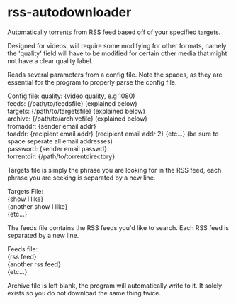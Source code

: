 # rss-autodownloader
Automatically torrents from RSS feed based off of your specified targets.

Designed for videos, will require some modifying for other formats, namely the 'quality' field will have to be modified for certain other media that might not have a clear quality label.

Reads several parameters from a config file. Note the spaces, as they are essential for the program to properly parse the config file.

Config file:
quality: {video quality, e.g 1080)                                                                                                                    
feeds: {/path/to/feedsfile} (explained below)                                                                                                           
targets: {/path/to/targetsfile} (explained below)                                                                                                      
archive: {/path/to/archivefile} (explained below)                                                                      
fromaddr: {sender email addr}                                                                                                                        
toaddr: {recipient email addr} {recipient email addr 2} {etc...} (be sure to space seperate all email addresses)                                                                                                     
password: {sender email passwd}                                                                                                                            
torrentdir: {/path/to/torrentdirectory}

Targets file is simply the phrase you are looking for in the RSS feed, each phrase you are seeking is separated by a new line.

Targets  File:  
{show I like}  
{another show I like}  
{etc...}  

The feeds file contains the RSS feeds you'd like to search. Each RSS feed is separated by a new line.

Feeds file:  
{rss feed}  
{another rss feed}  
{etc...}  

Archive file is left blank, the program will automatically write to it. It solely exists so you do not download the same thing twice.
